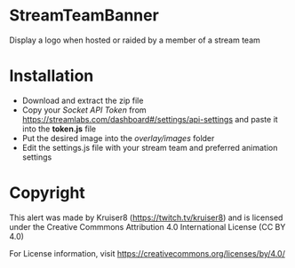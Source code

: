 # StreamTeamBanner
Display a logo when hosted or raided by a member of a stream team

# Installation
- Download and extract the zip file
- Copy your *Socket API Token* from https://streamlabs.com/dashboard#/settings/api-settings and paste it into the **token.js** file
- Put the desired image into the *overlay/images* folder
- Edit the settings.js file with your stream team and preferred animation settings

# Copyright

 This alert was made by Kruiser8 (https://twitch.tv/kruiser8) and is licensed under the Creative Commmons Attribution 4.0 International License (CC BY 4.0)

 For License information, visit https://creativecommons.org/licenses/by/4.0/
